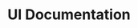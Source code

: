 ---
title: UI Documentation
description: Learn how the Narrative UI makes data collaboration a point and click experience even for the most complex data projects.
---